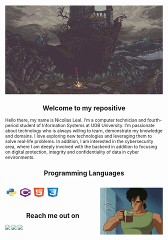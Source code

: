 
<p align="center">
<img src="https://github.com/Nick-Leal/Nick-Leal/blob/main/Imagens/bonfire.gif" />
</p align="center">


<p align="center">

<h2 align="center"> Welcome to my repositive </h2>
<p> Hello there, my name is Nicollas Leal. I'm a computer technician and fourth-period student of Information Systems at UGB University. I'm passionate about technology who is always willing to learn, demonstrate my knowledge and domains. I love exploring new technologies and leveraging them to solve real-life problems. 
In addition, I am interested in the cybersecurity area, where I am deeply involved with the backend in addition to focusing on digital protection, integrity and confidentiality of data in cyber environments.</p>

<p align="center">
<h2 align="center"> Programming Languages</h2></p>
<div style="display: inline_block"><br>
  <div>
  <img align="center" alt="Nick-Python" height="30" width="40" src="https://raw.githubusercontent.com/devicons/devicon/master/icons/python/python-original.svg">
  <img align="center" alt="Nick-Csharp" height="30" width="40" src="https://raw.githubusercontent.com/devicons/devicon/master/icons/csharp/csharp-original.svg">
  <img align="center" alt="Nick-HTML" height="30" width="40" src="https://raw.githubusercontent.com/devicons/devicon/master/icons/html5/html5-original.svg">
  <img align="center" alt="Nick-CSS" height="30" width="40" src="https://raw.githubusercontent.com/devicons/devicon/master/icons/css3/css3-original.svg">
  <img align="right" alt="Coffe-pic" height="150" src="https://github.com/Nick-Leal/Nick-Leal/blob/main/Imagens/coffee.gif">
 </div>
 
 </div>

<br>
<h2 align="center">Reach me out on </h2>
<div>
  <a href="https://www.linkedin.com/in/nicollas-leal-2000/" target="_blank"><img src="https://img.shields.io/badge/-LinkedIn-%230077B5?style=for-the-badge&logo=linkedin&logoColor=white" target="_blank"></a> 
    <a href = "mailto:nleal439@gmail.com"><img src="https://img.shields.io/badge/-Gmail-%23333?style=for-the-badge&logo=gmail&logoColor=white" target="_blank"></a>
  <a href="https://www.instagram.com/nic.leal/" target="_blank"><img src="https://img.shields.io/badge/-Instagram-%23E4405F?style=for-the-badge&logo=instagram&logoColor=white" target="_blank"></a>
</div>
